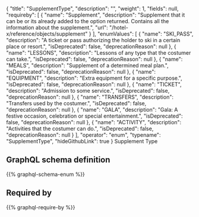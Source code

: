 {
  "title": "SupplementType",
  "description": "",
  "weight": 1,
  "fields": null,
  "requireby": [
    {
      "name": "Supplement",
      "description": "Supplement that it can be or its already added to the option returned. Contains all the information about the supplement.",
      "url": "/hotel-x/reference/objects/supplement"
    }
  ],
  "enumValues": [
    {
      "name": "SKI_PASS",
      "description": "A ticket or pass authorizing the holder to ski in a certain place or resort.",
      "isDeprecated": false,
      "deprecationReason": null
    },
    {
      "name": "LESSONS",
      "description": "Lessons of any type that the costumer can take.",
      "isDeprecated": false,
      "deprecationReason": null
    },
    {
      "name": "MEALS",
      "description": "Supplement of a determined meal plan.",
      "isDeprecated": false,
      "deprecationReason": null
    },
    {
      "name": "EQUIPMENT",
      "description": "Extra equipment for a specific purpose.",
      "isDeprecated": false,
      "deprecationReason": null
    },
    {
      "name": "TICKET",
      "description": "Admission to some service.",
      "isDeprecated": false,
      "deprecationReason": null
    },
    {
      "name": "TRANSFERS",
      "description": "Transfers used by the costumer.",
      "isDeprecated": false,
      "deprecationReason": null
    },
    {
      "name": "GALA",
      "description": "Gala: A festive occasion, celebration or special entertainment.",
      "isDeprecated": false,
      "deprecationReason": null
    },
    {
      "name": "ACTIVITY",
      "description": "Activities that the costumer can do.",
      "isDeprecated": false,
      "deprecationReason": null
    }
  ],
  "operator": "enum",
  "typename": "SupplementType",
  "hideGithubLink": true
}
Supplement Type
## GraphQL schema definition

{{% graphql-schema-enum %}}

## Required by

{{% graphql-require-by %}}
